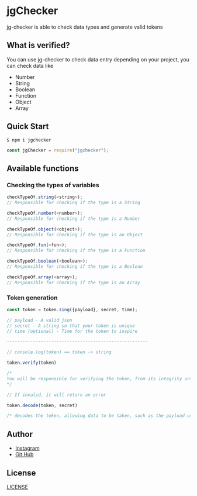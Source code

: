 # jgChecker
jg-checker is able to check data types and generate valid tokens

## What is verified?

You can use jg-checker to check data entry depending on your project, you can check data like

- Number
- String
- Boolean
- Function
- Object
- Array

## Quick Start

```shell
$ npm i jgchecker
```

```js
const jgChecker = require("jgchecker");
```

## Available functions 

### Checking the types of variables

```js
checkTypeOf.string(<string>);
// Responsible for checking if the type is a String
```

```js
checkTypeOf.number(<number>);
// Responsible for checking if the type is a Number
```

```js
checkTypeOf.object(<object>);
// Responsible for checking if the type is an Object
```

```js
checkTypeOf.fun(<fun>);
// Responsible for checking if the type is a Function
```

```js
checkTypeOf.boolean(<boolean>);
// Responsible for checking if the type is a Boolean
```

```js
checkTypeOf.array(<array>);
// Responsible for checking if the type is an Array
```

### Token generation

```js
const token = token.sing({payload}, secret, time);

// payload - A valid json
// secret - A string so that your token is unique
// time (optional) - Time for the token to inspire

------------------------------------------------------

// console.log(token) == token -> string
```

```js
token.verify(token)

/* 
You will be responsible for verifying the token, from its integrity until the expiration time 
*/

// If invalid, it will return an error
```

```js
token.decode(token, secret)

/* decodes the token, allowing data to be taken, such as the payload used to generate */
```

## Author

- [Instagram]("https://www.instagram.com/3isp0/")
- [Git Hub]("https://github.com/jgbispo")

## License

[LICENSE](LICENSE)
